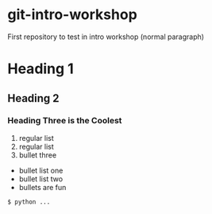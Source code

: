 # git-intro-workshop
First repository to test in intro workshop (normal paragraph)
# Heading 1
## Heading 2
### Heading Three is the Coolest
1. regular list
2. regular list
3. bullet three
* bullet list one
* bullet list two
* bullets are fun
```bash 
$ python ...
